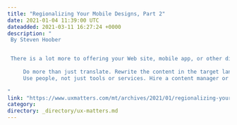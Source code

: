 ```yaml
---
title: "Regionalizing Your Mobile Designs, Part 2"
date: 2021-01-04 11:39:00 UTC
dateadded: 2021-03-11 16:27:24 +0000
description: "
 By Steven Hoober 


 There is a lot more to offering your Web site, mobile app, or other digital product in other markets than automatically translating or hiring a service to translate your content into another language. In Part 1 of this two-part series, I provided an overview of how to regionalize your products—approaching regionalization from a procedural and technical point of view—and detailed the approach you should take, as follows: 
 
     Do more than just translate. Rewrite the content in the target language, considering the context of use. Avoid slang, jargon, colloquialisms, metaphors, and jokes. 
     Use people, not just tools or services. Hire a content manager or content designer to create content-management documents. Work with your translation service, and engage locals who are sufficiently familiar with your product to at least review it. Read More 
 
"
link: "https://www.uxmatters.com/mt/archives/2021/01/regionalizing-your-mobile-designs-part-2.php"
category:
directory: _directory/ux-matters.md
---
```


